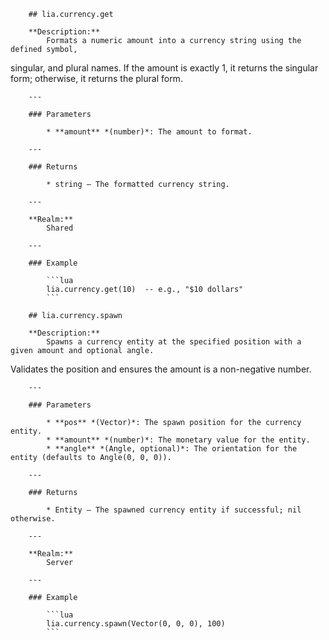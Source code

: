         ## lia.currency.get

        **Description:**
            Formats a numeric amount into a currency string using the defined symbol,
singular, and plural names. If the amount is exactly 1, it returns the singular
form; otherwise, it returns the plural form.

        ---

        ### Parameters

            * **amount** *(number)*: The amount to format.

        ---

        ### Returns

            * string – The formatted currency string.

        ---

        **Realm:**
            Shared

        ---

        ### Example

            ```lua
            lia.currency.get(10)  -- e.g., "$10 dollars"
            ```

        ## lia.currency.spawn

        **Description:**
            Spawns a currency entity at the specified position with a given amount and optional angle.
Validates the position and ensures the amount is a non-negative number.

        ---

        ### Parameters

            * **pos** *(Vector)*: The spawn position for the currency entity.
            * **amount** *(number)*: The monetary value for the entity.
            * **angle** *(Angle, optional)*: The orientation for the entity (defaults to Angle(0, 0, 0)).

        ---

        ### Returns

            * Entity – The spawned currency entity if successful; nil otherwise.

        ---

        **Realm:**
            Server

        ---

        ### Example

            ```lua
            lia.currency.spawn(Vector(0, 0, 0), 100)
            ```

